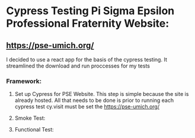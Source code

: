 # Cypress Testing Pi Sigma Epsilon Professional Fraternity Website:
## https://pse-umich.org/

I decided to use a react app for the basis of the cypress testing. It streamlined the download and run proccesses for my tests

### Framework:

1. Set up Cypress for PSE Website. This step is simple because the site is already hosted. All that needs to be done is prior to running each cypress test cy.visit must be set the https://pse-umich.org/

2. Smoke Test:

3. Functional Test:
